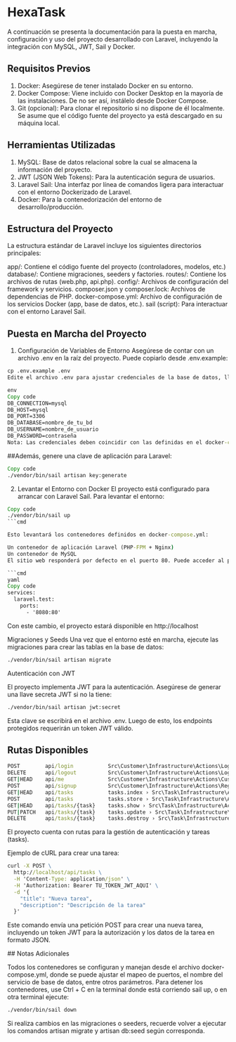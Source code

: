 # HexaTask

A continuación se presenta la documentación para la puesta en marcha, configuración y uso del proyecto desarrollado con Laravel, incluyendo la integración con MySQL, JWT, Sail y
Docker.

## Requisitos Previos

1. Docker: Asegúrese de tener instalado Docker en su entorno.
2. Docker Compose: Viene incluido con Docker Desktop en la mayoría de las instalaciones. De no ser así, instálelo desde Docker Compose.
3. Git (opcional): Para clonar el repositorio si no dispone de él localmente.
   Se asume que el código fuente del proyecto ya está descargado en su máquina local.

## Herramientas Utilizadas

1. MySQL: Base de datos relacional sobre la cual se almacena la información del proyecto.
2. JWT (JSON Web Tokens): Para la autenticación segura de usuarios.
3. Laravel Sail: Una interfaz por línea de comandos ligera para interactuar con el entorno Dockerizado de Laravel.
4. Docker: Para la contenedorización del entorno de desarrollo/producción.

## Estructura del Proyecto

La estructura estándar de Laravel incluye los siguientes directorios principales:

app/: Contiene el código fuente del proyecto (controladores, modelos, etc.)
database/: Contiene migraciones, seeders y factories.
routes/: Contiene los archivos de rutas (web.php, api.php).
config/: Archivos de configuración del framework y servicios.
composer.json y composer.lock: Archivos de dependencias de PHP.
docker-compose.yml: Archivo de configuración de los servicios Docker (app, base de datos, etc.).
sail (script): Para interactuar con el entorno Laravel Sail.

## Puesta en Marcha del Proyecto

1. Configuración de Variables de Entorno Asegúrese de contar con un archivo .env en la raíz del proyecto. Puede copiarlo desde .env.example:

```cmd
cp .env.example .env
Edite el archivo .env para ajustar credenciales de la base de datos, llaves JWT, etc. Por ejemplo, revise que las variables relacionadas a la base de datos coincidan con las del servicio MySQL definido en docker-compose.yml:
```

```cmd
env
Copy code
DB_CONNECTION=mysql
DB_HOST=mysql
DB_PORT=3306
DB_DATABASE=nombre_de_tu_bd
DB_USERNAME=nombre_de_usuario
DB_PASSWORD=contraseña
Nota: Las credenciales deben coincidir con las definidas en el docker-compose.yml.
```

##Además, genere una clave de aplicación para Laravel:

```cmd
Copy code
./vendor/bin/sail artisan key:generate
```

2. Levantar el Entorno con Docker
   El proyecto está configurado para arrancar con Laravel Sail. Para levantar el entorno:

````cmd
Copy code
./vendor/bin/sail up
```cmd

Esto levantará los contenedores definidos en docker-compose.yml:

Un contenedor de aplicación Laravel (PHP-FPM + Nginx)
Un contenedor de MySQL
El sitio web responderá por defecto en el puerto 80. Puede acceder al proyecto a través de http://localhost en su navegador. Si desea cambiar el puerto, puede modificarlo en el archivo docker-compose.yml antes de ejecutar sail up. Por ejemplo, si quiere usar el puerto 8080:

```cmd
yaml
Copy code
services:
  laravel.test:
    ports:
      - '8080:80'
````

Con este cambio, el proyecto estará disponible en http://localhost

Migraciones y Seeds
Una vez que el entorno esté en marcha, ejecute las migraciones para crear las tablas en la base de datos:

```cmd
./vendor/bin/sail artisan migrate
```

Autenticación con JWT

El proyecto implementa JWT para la autenticación. Asegúrese de generar una llave secreta JWT si no la tiene:

```cmd
./vendor/bin/sail artisan jwt:secret
```

Esta clave se escribirá en el archivo .env. Luego de esto, los endpoints protegidos requerirán un token JWT válido.

## Rutas Disponibles

```cmd
POST        api/login           Src\Customer\Infrastructure\Actions\LoginCustomerAction
DELETE      api/logout          Src\Customer\Infrastructure\Actions\LogoutCustomerAction
GET|HEAD    api/me              Src\Customer\Infrastructure\Actions\CustomerAction
POST        api/signup          Src\Customer\Infrastructure\Actions\RegisterCustomerAction
GET|HEAD    api/tasks           tasks.index › Src\Task\Infrastructure\Actions\TaskAction@index
POST        api/tasks           tasks.store › Src\Task\Infrastructure\Actions\TaskAction@store
GET|HEAD    api/tasks/{task}    tasks.show › Src\Task\Infrastructure\Actions\TaskAction@show
PUT|PATCH   api/tasks/{task}    tasks.update › Src\Task\Infrastructure\Actions\TaskAction@update
DELETE      api/tasks/{task}    tasks.destroy › Src\Task\Infrastructure\Actions\TaskAction@destroy
```

El proyecto cuenta con rutas para la gestión de autenticación y tareas (tasks).

Ejemplo de cURL para crear una tarea:

```cmd
curl -X POST \
  http://localhost/api/tasks \
  -H 'Content-Type: application/json' \
  -H 'Authorization: Bearer TU_TOKEN_JWT_AQUI' \
  -d '{
    "title": "Nueva tarea",
    "description": "Descripción de la tarea"
  }'
```

Este comando envía una petición POST para crear una nueva tarea, incluyendo un token JWT para la autorización y los datos de la tarea en formato JSON.

## Notas Adicionales

Todos los contenedores se configuran y manejan desde el archivo docker-compose.yml, donde se puede ajustar el mapeo de puertos, el nombre del servicio de base de datos, entre otros parámetros. Para detener los contenedores, use Ctrl + C en la terminal donde está corriendo sail up, o en otra terminal ejecute:

```cmd
./vendor/bin/sail down
```

Si realiza cambios en las migraciones o seeders, recuerde volver a ejecutar los comandos artisan migrate y artisan db:seed según corresponda.
